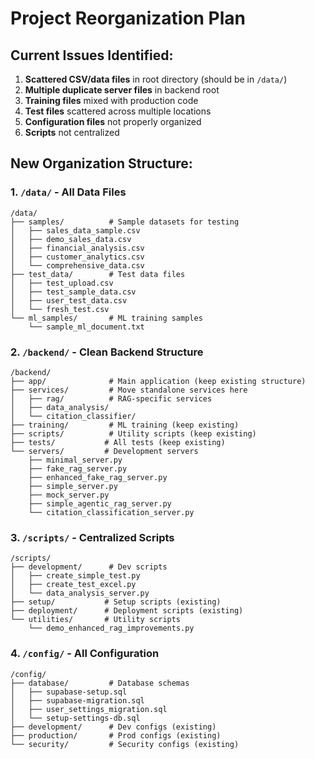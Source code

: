 # Project Reorganization Plan

## Current Issues Identified:
1. **Scattered CSV/data files** in root directory (should be in `/data/`)
2. **Multiple duplicate server files** in backend root
3. **Training files** mixed with production code
4. **Test files** scattered across multiple locations
5. **Configuration files** not properly organized
6. **Scripts** not centralized

## New Organization Structure:

### 1. `/data/` - All Data Files
```
/data/
├── samples/          # Sample datasets for testing
│   ├── sales_data_sample.csv
│   ├── demo_sales_data.csv
│   ├── financial_analysis.csv
│   ├── customer_analytics.csv
│   └── comprehensive_data.csv
├── test_data/        # Test data files
│   ├── test_upload.csv
│   ├── test_sample_data.csv
│   ├── user_test_data.csv
│   └── fresh_test.csv
└── ml_samples/       # ML training samples
    └── sample_ml_document.txt
```

### 2. `/backend/` - Clean Backend Structure
```
/backend/
├── app/              # Main application (keep existing structure)
├── services/         # Move standalone services here
│   ├── rag/          # RAG-specific services
│   ├── data_analysis/
│   └── citation_classifier/
├── training/         # ML training (keep existing)
├── scripts/          # Utility scripts (keep existing)
├── tests/           # All tests (keep existing)
└── servers/         # Development servers
    ├── minimal_server.py
    ├── fake_rag_server.py
    ├── enhanced_fake_rag_server.py
    ├── simple_server.py
    ├── mock_server.py
    ├── simple_agentic_rag_server.py
    └── citation_classification_server.py
```

### 3. `/scripts/` - Centralized Scripts
```
/scripts/
├── development/      # Dev scripts
│   ├── create_simple_test.py
│   ├── create_test_excel.py
│   └── data_analysis_server.py
├── setup/           # Setup scripts (existing)
├── deployment/      # Deployment scripts (existing)
└── utilities/       # Utility scripts
    └── demo_enhanced_rag_improvements.py
```

### 4. `/config/` - All Configuration
```
/config/
├── database/         # Database schemas
│   ├── supabase-setup.sql
│   ├── supabase-migration.sql
│   ├── user_settings_migration.sql
│   └── setup-settings-db.sql
├── development/      # Dev configs (existing)
├── production/       # Prod configs (existing)
└── security/         # Security configs (existing)
```